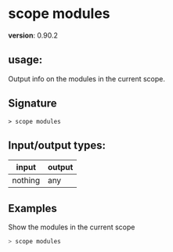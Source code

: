 # scope modules

**version**: 0.90.2

## **usage**:

Output info on the modules in the current scope.

## Signature

`> scope modules `

## Input/output types:

| input   | output |
| ------- | ------ |
| nothing | any    |

## Examples

Show the modules in the current scope

```bash
> scope modules
```
